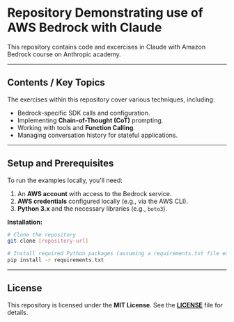 # Repository Demonstrating use of AWS Bedrock with Claude 

This repository contains code and excercises in Claude with Amazon Bedrock course on Anthropic academy.

***

## Contents / Key Topics

The exercises within this repository cover various techniques, including:

* Bedrock-specific SDK calls and configuration.
* Implementing **Chain-of-Thought (CoT)** prompting.
* Working with tools and **Function Calling**.
* Managing conversation history for stateful applications.

***

## Setup and Prerequisites

To run the examples locally, you'll need:

1.  An **AWS account** with access to the Bedrock service.
2.  **AWS credentials** configured locally (e.g., via the AWS CLI).
3.  **Python 3.x** and the necessary libraries (e.g., `boto3`).

**Installation:**
```bash
# Clone the repository
git clone [repository-url]

# Install required Python packages (assuming a requirements.txt file exists)
pip install -r requirements.txt
```

***

## License

This repository is licensed under the **MIT License**. See the **[LICENSE](LICENSE)** file for details.